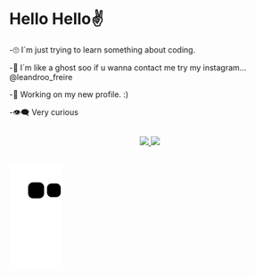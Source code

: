 # Hello Hello✌
  
-🙄 I´m just trying to learn something about coding.

-👻 I´m like a ghost soo if u wanna contact me try my instagram... @leandroo_freire

-🚧 Working on my new profile. :)

-👁‍🗨 Very curious

##

<div align="center">
  <a href="https://github.com/LosVanos">
  <img height="140em" src="https://github-readme-stats.vercel.app/api?username=LosVanos&show_icons=true&theme=react&include_all_commits=true&count_private=true"/>
  <img height="125em" src="https://github-readme-stats.vercel.app/api/top-langs/?username=LosVanos&layout=compact&langs_count=7&theme=radical"/>
</div>

##
  
<div>
 
  ![Snake animation](https://github.com/rafaballerini/rafaballerini/blob/output/github-contribution-grid-snake.svg)
 
</div>
